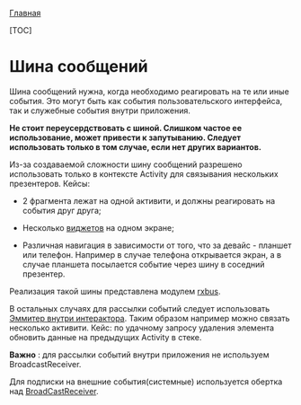 [Главная](../main.md)

[TOC]

# Шина сообщений

Шина сообщений нужна, когда необходимо реагировать на те или иные события.
Это могут быть как события пользовательского интерфейса, так и служебные
события внутри приложения.

**Не стоит переусердствовать с шиной. Слишком частое ее использование,
может привести к запутыванию. Следует использовать только в том случае,
если нет других вариантов.**

Из-за создаваемой сложности шину сообщений разрешено использовать только
в контексте Activity для связывания нескольких презентеров. Кейсы:

  - 2 фрагмента лежат на одной активити, и должны реагировать на события друг друга;

  - Несколько [виджетов](../../mvp/lib-mvp-widget/README.md) на одном экране;

  - Различная навигация в зависимости от того, что за девайс - планшет или телефон.
    Например в случае телефона открывается экран, а в случае планшета
    посылается событие через шину в соседний презентер.

Реализация такой шины представлена модулем [rxbus](../../rxbus/lib-rxbus/README.md).

В остальных случаях для рассылки событий следует использовать [Эммитер внутри интерактора][interactor].
Таким образом например можно связать несколько активити.
Кейс: по удачному запросу удаления элемента обновить данные на предыдущих
Activity в стеке.

**Важно** : для рассылки событий внутри приложения не используем BroadcastReceiver.

Для подписки на внешние события(системные) используется обертка над [BroadCastReceiver](../../broadcast-extension/lib-broadcast-extension/README.md).

[widget]: ../../mvp-widget/README.md
[interactor]: ../interactor/events_by_interactor.md